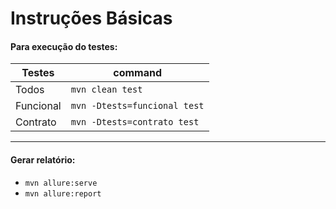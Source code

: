 # Instruções Básicas

#### Para execução do testes:


| Testes    | command                       |
|-----------|-------------------------------|
| Todos     | `mvn clean test`              |
| Funcional | `mvn -Dtests=funcional test`  |
| Contrato  | `mvn -Dtests=contrato test`   |

***

#### Gerar relatório: 
- `mvn allure:serve` 
- `mvn allure:report`